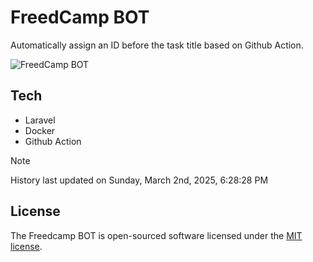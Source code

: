 # FreedCamp BOT

Automatically assign an ID before the task title based on Github Action.

![FreedCamp BOT](https://repository-images.githubusercontent.com/737932867/7d34798b-2680-471c-b089-a78a718d3d6a)

## Tech

- Laravel
- Docker
- Github Action

> [!NOTE]  
> History last updated on Sunday, March 2nd, 2025, 6:28:28 PM

## License

The Freedcamp BOT is open-sourced software licensed under the [MIT license](https://opensource.org/licenses/MIT).
